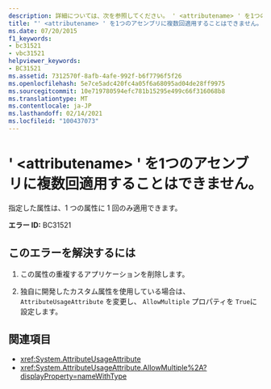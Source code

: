 ```yaml
---
description: 詳細については、次を参照してください。 ' <attributename> ' を1つのアセンブリに複数回適用することはできません
title: "' <attributename> ' を1つのアセンブリに複数回適用することはできません。"
ms.date: 07/20/2015
f1_keywords:
- bc31521
- vbc31521
helpviewer_keywords:
- BC31521
ms.assetid: 7312570f-8afb-4afe-992f-b6f7796f5f26
ms.openlocfilehash: 5e7ce5adc420fc4a05f6a68095ad04de28ff9975
ms.sourcegitcommit: 10e719780594efc781b15295e499c66f316068b8
ms.translationtype: MT
ms.contentlocale: ja-JP
ms.lasthandoff: 02/14/2021
ms.locfileid: "100437073"
---
```

# <a name="attributename-cannot-be-applied-more-than-once-to-an-assembly"></a>' \<attributename> ' を1つのアセンブリに複数回適用することはできません。

指定した属性は、1 つの属性に 1 回のみ適用できます。  
  
 **エラー ID:** BC31521  
  
## <a name="to-correct-this-error"></a>このエラーを解決するには  
  
1. この属性の重複するアプリケーションを削除します。  
  
2. 独自に開発したカスタム属性を使用している場合は、 `AttributeUsageAttribute` を変更し、 `AllowMultiple` プロパティを `True`に設定します。  
  
## <a name="see-also"></a>関連項目

- <xref:System.AttributeUsageAttribute>
- <xref:System.AttributeUsageAttribute.AllowMultiple%2A?displayProperty=nameWithType>
